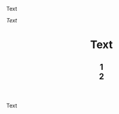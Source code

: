 <p>Text</p>

<p><i>Text</i></p>

<header>
    <h1>Text</h1>
    <h2>
        1
        <br>
        2
    </h2>
</header>

<html lang="en">
    <head>
        <title>Title</title>
    </head>
    <body>
        Text
    </body>
</html>

